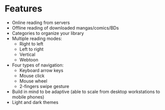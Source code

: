 # Features

- Online reading from servers
- Offline reading of downloaded mangas/comics/BDs
- Categories to organize your library
- Multiple reading modes:
    - Right to left
    - Left to right
    - Vertical
    - Webtoon
- Four types of navigation:
    - Keyboard arrow keys
    - Mouse click
    - Mouse wheel
    - 2-fingers swipe gesture
- Build in mind to be adaptive (able to scale from desktop workstations to mobile phones)
- Light and dark themes
